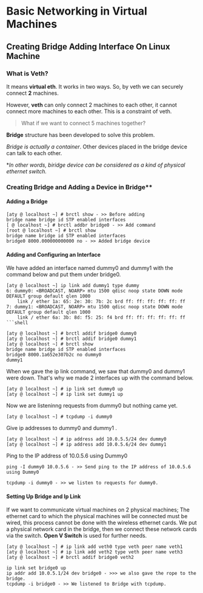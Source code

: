 # Basic Networking in Virtual Machines


## Creating Bridge  Adding Interface On Linux Machine

### What is Veth?
It means **virtual eth**. It works in two ways. So, by veth we can securely connect **2** machines.

However, **veth** can only connect 2 machines to each other, it cannot connect more machines to each other. This is a constraint of veth.

> What if we want to connect 5 machines together?

**Bridge** structure has been developed to solve this problem.

*Bridge is actually a container*. Other devices placed in the bridge device can talk to each other.

**In other words, biridge device can be considered as a kind of physical ethernet switch.*

### Creating Bridge and Adding a Device in Bridge**

#### Adding a Bridge

```shell
[aty @ localhost ~] # brctl show - >> Before adding
bridge name bridge id STP enabled interfaces
[ @ localhost ~] # brctl addbr bridge0 - >> Add command
[root @ localhost ~] # brctl show
bridge name bridge id STP enabled interfaces
bridge0 8000.000000000000 no - >> Added bridge device
```

#### Adding and Configuring an Interface  

We have added an interface named dummy0 and dummy1 with the command below and put them under bridge0.

```shell
[aty @ localhost ~] ip link add dummy1 type dummy
6: dummy0: <BROADCAST, NOARP> mtu 1500 qdisc noop state DOWN mode DEFAULT group default qlen 1000
    link / ether 1a: 65: 2e: 30: 7b: 2c brd ff: ff: ff: ff: ff: ff
7: dummy1: <BROADCAST, NOARP> mtu 1500 qdisc noop state DOWN mode DEFAULT group default qlen 1000
    link / ether 6a: 3b: 8d: f5: 25: f4 brd ff: ff: ff: ff: ff: ff
```shell

[aty @ localhost ~] # brctl addif bridge0 dummy0
[aty @ localhost ~] # brctl addif bridge0 dummy1
[aty @ localhost ~] # brctl show
bridge name bridge id STP enabled interfaces
bridge0 8000.1a652e307b2c no dummy0
dummy1
```
When we gave the ip link command, we saw that dummy0 and dummy1 were down. That's why we made 2 interfaces up with the command below.

```shell
[aty @ localhost ~] # ip link set dummy0 up
[aty @ localhost ~] # ip link set dummy1 up
```

Now we are listeninng  requests from dummy0 but nothing came yet.

```shell
[aty @ localhost ~] # tcpdump -i dummy0

```


Give ip addresses to dummy0 and dummy1 .

```shell
[aty @ localhost ~] # ip address add 10.0.5.5/24 dev dummy0
[aty @ localhost ~] # ip address add 10.0.5.6/24 dev dummy1
```

Ping to the IP address of 10.0.5.6 using Dummy0

```shell
ping -I dummy0 10.0.5.6 - >> Send ping to the IP address of 10.0.5.6 using Dummy0

tcpdump -i dummy0 - >> we listen to requests for dummy0.
```


####  Setting Up  Bridge and Ip Link 


If we want to communicate virtual machines on 2 physical machines; The ethernet card to which the physical machines will be connected must be wired, this process cannot be done with the wireless ethernet cards.
We put a physical network card in the bridge, then we connect these network cards via the switch.
**Open V Switch** is used for further needs.

```shell
[aty @ localhost ~] # ip link add veth0 type veth peer name veth1
[aty @ localhost ~] # ip link add veth2 type veth peer name veth3
[aty @ localhost ~] # brctl addif bridge0 veth2
```

```shell
ip link set bridge0 up
ip addr add 10.0.5.1/24 dev bridge0 - >>> we also gave the rope to the bridge.
tcpdump -i bridge0 - >> We listened to Bridge with tcpdump.
```


